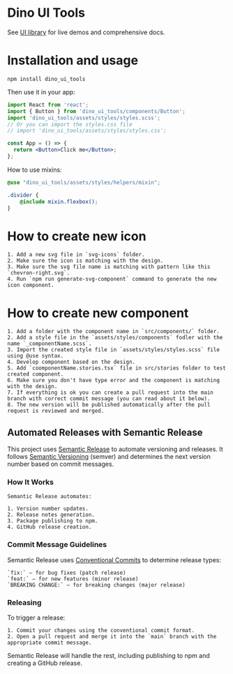 # Dino UI Tools

See [UI library](https://dinofrontend.github.io/dino_ui_library) for live demos and comprehensive docs.

# Installation and usage
```
npm install dino_ui_tools
```

Then use it in your app:
```jsx
import React from 'react';
import { Button } from 'dino_ui_tools/components/Button';
import 'dino_ui_tools/assets/styles/styles.scss'; 
// Or you can import the styles.css file
// import 'dino_ui_tools/assets/styles/styles.css';

const App = () => {
  return <Button>Click me</Button>;
};
```

How to use mixins:
```scss
@use "dino_ui_tools/assets/styles/helpers/mixin";

.divider {
    @include mixin.flexbox();
}
```

# How to create new icon
    1. Add a new svg file in `svg-icons` folder.
    2. Make sure the icon is matching with the design.
    3. Make sure the svg file name is matching with pattern like this `chevron-right.svg`.
    4. Run `npm run generate-svg-component` command to generate the new icon component.

# How to create new component
    1. Add a folder with the component name in `src/components/` folder.
    2. Add a style file in the `assets/styles/components` fodler with the name `_componentName.scss`.
    3. Import the created style file in `assets/styles/styles.scss` file using @use syntax.
    4. Develop component based on the design.
    5. Add `coomponentName.stories.tsx` file in src/stories folder to test created component.
    6. Make sure you don't have type error and the component is matching with the design.
    7. If everything is ok you can create a pull request into the main branch with correct commit message (you can read about it below).
    8. The new version will be published automatically after the pull request is reviewed and merged.

## Automated Releases with Semantic Release

This project uses [Semantic Release](https://semantic-release.gitbook.io/semantic-release/) to automate versioning and releases. It follows [Semantic Versioning](https://semver.org/) (semver) and determines the next version number based on commit messages.

### How It Works

    Semantic Release automates:

    1. Version number updates.
    2. Release notes generation.
    3. Package publishing to npm.
    4. GitHub release creation.

### Commit Message Guidelines

Semantic Release uses [Conventional Commits](https://www.conventionalcommits.org/en/v1.0.0/) to determine release types:

    `fix:` – for bug fixes (patch release)
    `feat:` – for new features (minor release)
    `BREAKING CHANGE:` – for breaking changes (major release)

### Releasing

To trigger a release:

    1. Commit your changes using the conventional commit format.
    2. Open a pull request and merge it into the `main` branch with the appropriate commit message.

Semantic Release will handle the rest, including publishing to npm and creating a GitHub release.
